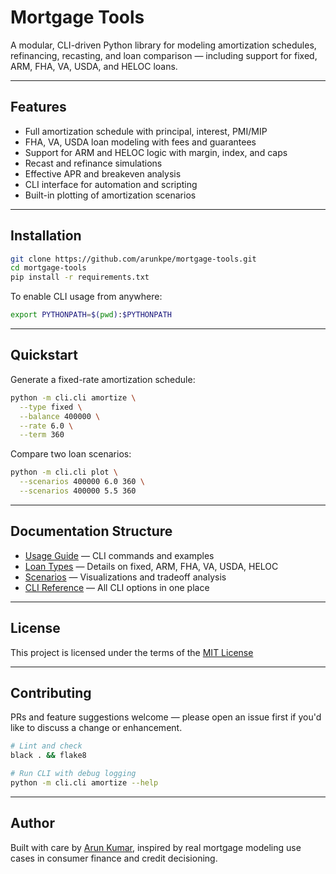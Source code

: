 # Mortgage Tools

A modular, CLI-driven Python library for modeling amortization schedules, refinancing, recasting, and loan comparison — including support for fixed, ARM, FHA, VA, USDA, and HELOC loans.

---

## Features

- Full amortization schedule with principal, interest, PMI/MIP
- FHA, VA, USDA loan modeling with fees and guarantees
- Support for ARM and HELOC logic with margin, index, and caps
- Recast and refinance simulations
- Effective APR and breakeven analysis
- CLI interface for automation and scripting
- Built-in plotting of amortization scenarios

---

## Installation

```bash
git clone https://github.com/arunkpe/mortgage-tools.git
cd mortgage-tools
pip install -r requirements.txt
```

To enable CLI usage from anywhere:

```bash
export PYTHONPATH=$(pwd):$PYTHONPATH
```

---

## Quickstart

Generate a fixed-rate amortization schedule:

```bash
python -m cli.cli amortize \
  --type fixed \
  --balance 400000 \
  --rate 6.0 \
  --term 360
```

Compare two loan scenarios:

```bash
python -m cli.cli plot \
  --scenarios 400000 6.0 360 \
  --scenarios 400000 5.5 360 
```

---

## Documentation Structure

- [Usage Guide](usage.md) — CLI commands and examples
- [Loan Types](loan_types.md) — Details on fixed, ARM, FHA, VA, USDA, HELOC
- [Scenarios](scenarios.md) — Visualizations and tradeoff analysis
- [CLI Reference](cli.md) — All CLI options in one place

---

## License

This project is licensed under the terms of the [MIT License](license.md)

---

## Contributing

PRs and feature suggestions welcome — please open an issue first if you'd like to discuss a change or enhancement.

```bash
# Lint and check
black . && flake8

# Run CLI with debug logging
python -m cli.cli amortize --help
```

---

## Author

Built with care by [Arun Kumar](https://github.com/arunkpe), inspired by real mortgage modeling use cases in consumer finance and credit decisioning.
